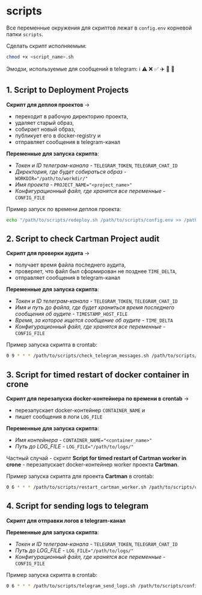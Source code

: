 # scripts

Все переменные окружения для скриптов лежат в `config.env` корневой папки `scripts`.

Сделать скрипт исполняемым:
```bash
chmod +x <script_name>.sh
```

Эмодзи, используемые для сообщений в telegram:
ℹ️ ⚠️ ❌ ✅ ✈️ 🤬 🔔 


## 1. **Script to Deployment Projects**

**Скрипт для деплоя проектов** ->
- переходит в рабочую директорию проекта, 
- удаляет старый образ,
- собирает новый образ, 
- публикует его в docker-registry и 
- отправляет сообщения в telegram-канал

**Переменные для запуска скрипта**:
- _Токен и ID телеграм-канала_ - `TELEGRAM_TOKEN`, `TELEGRAM_CHAT_ID`
- _Директория, где будет собираться образ_ - `WORKDIR="/path/to/workdir/"`
- _Имя проекта_ - `PROJECT_NAME="<project_name>"`
- _Конфигурационный файл, где хранятся все переменные_ - `CONFIG_FILE`

Пример запуск по времени деплоя проекта:
```bash
echo "/path/to/scripts/redeploy.sh /path/to/scripts/config.env >> /path/to/scripts/cartman_log.log 2>&1" | at 18:26 2025-03-24
```


## 2. **Script to check Cartman Project audit**

**Скрипт для проверки аудита** ->
- получает время файла последнего аудита,
- проверяет, что файл был сформирован не позднее `TIME_DELTA`,
- отправляет сообщения в telegram-канал

**Переменные для запуска скрипта**:
- _Токен и ID телеграм-канала_ - `TELEGRAM_TOKEN`, `TELEGRAM_CHAT_ID`
- _Имя и путь до файла, где будет храниться время последнего сообщения об аудите_ - `TIMESTAMP_HOST_FILE`
- _Время, за которое ищется сообщение об аудите_ - `TIME_DELTA`
- _Конфигурационный файл, где хранятся все переменные_ - `CONFIG_FILE`

Пример запуска скрипта в crontab:
```bash
0 9 * * * /path/to/scripts/check_telegram_messages.sh /path/to/scripts/config.env >> /path/to/scripts/check_telegram_messages.log 2>&1
```


## 3. **Script for timed restart of docker container in crone**

**Скрипт для перезапуска docker-контейнера по времени в crontab** ->
- перезапускает docker-контейнер `CONTAINER_NAME` и
- пишет сообщения в логи `LOG_FILE`

**Переменные для запуска скрипта**:
- _Имя контейнера_ - `CONTAINER_NAME="<container_name>"`
- _Путь до LOG_FILE_ - `LOG_FILE="/path/to/logs/"`

Частный случай - скрипт **Script for timed restart of Cartman worker in crone** - перезапускает
docker-контейнер worker проекта **Cartman**.

Пример запуска скрипта для проекта **Cartman** в crontab:
```bash
0 6 * * * /path/to/scripts/restart_cartman_worker.sh /path/to/scripts/config.env >> /path/to/scripts/restart_cartman_worker.log 2>&1
```


## 4. **Script for sending logs to telegram**

**Скрипт для отправки логов в telegram-канал**

**Переменные для запуска скрипта**:
- _Токен и ID телеграм-канала_ - `TELEGRAM_TOKEN`, `TELEGRAM_CHAT_ID`
- _Путь до LOG_FILE_ - `LOG_FILE="/path/to/logs/"`
- _Конфигурационный файл, где хранятся все переменные_ - `CONFIG_FILE`

Пример запуска скрипта в crontab:
```bash
0 6 * * * /path/to/scripts/telegram_send_logs.sh /path/to/scripts/config.env >> /path/to/scripts/telegram_send_logs.log 2>&1
```
